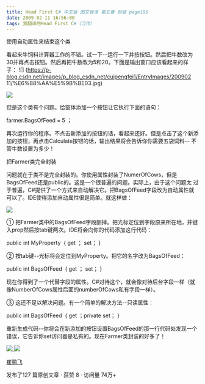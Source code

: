```yaml
---
title: Head First C# 中文版 图文皆译 第五章 封装 page195
date: 2009-02-11 16:56:00
tags: 我翻译的Head First C#（习作）
---
```

使用自动属性来结束这个类

看起来牛饲料计算器工作的不错。试一下--运行一下并按按钮。然后把牛数改为30并再点击按钮。然后再把牛数改为5和20。下面是输出窗口应该看起来的样子： ![]
(https://p-blog.csdn.net/images/p_blog_csdn_net/cuipengfei1/EntryImages/200902
11/%E6%88%AA%E5%9B%BE03.jpg)

![](https://p-blog.csdn.net/images/p_blog_csdn_net/cuipengfei1/EntryImages/20090211/%E6%88%AA%E5%9B%BE01.jpg)

但是这个类有个问题。给窗体添加一个按钮让它执行下面的语句：

farmer.BagsOfFeed = 5  ；

再次运行你的程序。不点击新添加的按钮的话，看起来还好。但是点击了这个新添加的按钮，再点击Calculate按钮的话，输出结果将会告诉你你需要五袋饲料--
不管牛数设置为多少！

把Farmer类完全封装

问题就在于类不是完全封装的。你使用属性封装了NumerOfCows，但是BagsOfFeed还是public的。这是一个很普遍的问题。实际上，由于这个问题太
过于普遍，C#提供了一个方式来自动解决它。把BagsOfFeed字段改为自动属性就可以了。IDE使得添加自动属性很是简单。就这样做：

![](https://p-blog.csdn.net/images/p_blog_csdn_net/cuipengfei1/EntryImages/20090211/%E6%88%AA%E5%9B%BE02.jpg)

①  把Farmer类中的BagsOfFeed字段删掉。把光标定位到字段原来所在地，并键入prop然后按tab键两次。IDE将会向你的代码添加这行代码：

public int MyProperty  { get  ； set； }

②  按tab键--光标将会定位到MyProperty。把它的名字改为BagsOfFeed：

public int BagsOfFeed  { get  ； set； }

现在你得到了一个代替字段的属性。C#对待这个，就会像对待后台字段一样（就像NumberOfCows属性后面的numberOfCows私有字段一样）。

③  这还不足以解决问题。有一个简单的解决方法--只读属性：

public int BagsOfFeed  { get  ；private set； }

重新生成代码--你将会在新添加的按钮设置BagsOfFeed的那一行代码处发现一个错误，它告诉你set访问器是私有的。现在Farmer类封装的好多了！



[ ![](https://profile.csdnimg.cn/5/2/5/3_cuipengfei1)
![](https://g.csdnimg.cn/static/user-reg-year/1x/11.png)
](https://blog.csdn.net/cuipengfei1)

[ 崔鹏飞 ](https://blog.csdn.net/cuipengfei1)

发布了127 篇原创文章  ·  获赞 8  ·  访问量 74万+


